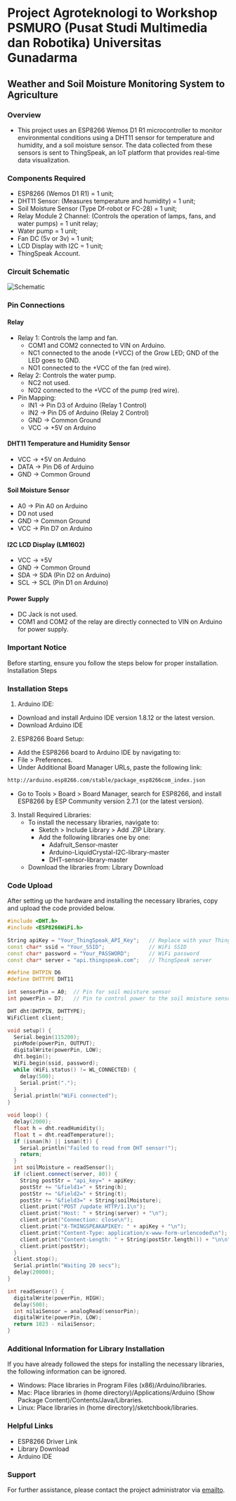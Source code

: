 # Project Agroteknologi to Workshop PSMURO (Pusat Studi Multimedia dan Robotika) Universitas Gunadarma

## Weather and Soil Moisture Monitoring System to Agriculture

### Overview

- This project uses an ESP8266 Wemos D1 R1 microcontroller to monitor environmental conditions using a DHT11 sensor for temperature and humidity, and a soil moisture sensor. The data collected from these sensors is sent to ThingSpeak, an IoT platform that provides real-time data visualization.

### Components Required

- ESP8266 (Wemos D1 R1) = 1 unit;
- DHT11 Sensor: (Measures temperature and humidity) = 1 unit;
- Soil Moisture Sensor (Type Df-robot or FC-28) = 1 unit;
- Relay Module 2 Channel: (Controls the operation of lamps, fans, and water pumps) = 1 unit relay;
- Water pump = 1 unit;
- Fan DC (5v or 3v) = 1 unit;
- LCD Display with I2C = 1 unit;
- ThingSpeak Account.

### Circuit Schematic

![Schematic](img/skema.jpg)

### Pin Connections

#### Relay

- Relay 1: Controls the lamp and fan.
  - COM1 and COM2 connected to VIN on Arduino.
  - NC1 connected to the anode (+VCC) of the Grow LED; GND of the LED goes to GND.
  - NO1 connected to the +VCC of the fan (red wire).
- Relay 2: Controls the water pump.
  - NC2 not used.
  - NO2 connected to the +VCC of the pump (red wire).
- Pin Mapping:
  - IN1 → Pin D3 of Arduino (Relay 1 Control)
  - IN2 → Pin D5 of Arduino (Relay 2 Control)
  - GND → Common Ground
  - VCC → +5V on Arduino

#### DHT11 Temperature and Humidity Sensor

- VCC → +5V on Arduino
- DATA → Pin D6 of Arduino
- GND → Common Ground

#### Soil Moisture Sensor

- A0 → Pin A0 on Arduino
- D0 not used
- GND → Common Ground
- VCC → Pin D7 on Arduino

#### I2C LCD Display (LM1602)

- VCC → +5V
- GND → Common Ground
- SDA → SDA (Pin D2 on Arduino)
- SCL → SCL (Pin D1 on Arduino)

#### Power Supply

- DC Jack is not used.
- COM1 and COM2 of the relay are directly connected to VIN on Arduino for power supply.

### Important Notice

Before starting, ensure you follow the steps below for proper installation.
Installation Steps

### Installation Steps

1. Arduino IDE:

- Download and install Arduino IDE version 1.8.12 or the latest version.
- Download Arduino IDE

2. ESP8266 Board Setup:

- Add the ESP8266 board to Arduino IDE by navigating to:
- File > Preferences.
- Under Additional Board Manager URLs, paste the following link:

```bash
http://arduino.esp8266.com/stable/package_esp8266com_index.json
```

- Go to Tools > Board > Board Manager, search for ESP8266, and install ESP8266 by ESP Community version 2.7.1 (or the latest version).

3. Install Required Libraries:
   - To install the necessary libraries, navigate to:
     - Sketch > Include Library > Add .ZIP Library.
     - Add the following libraries one by one:
       - Adafruit_Sensor-master
       - Arduino-LiquidCrystal-I2C-library-master
       - DHT-sensor-library-master
   - Download the libraries from: Library Download

### Code Upload

After setting up the hardware and installing the necessary libraries, copy and upload the code provided below.

```cpp
#include <DHT.h>
#include <ESP8266WiFi.h>

String apiKey = "Your_ThingSpeak_API_Key";   // Replace with your ThingSpeak API Key
const char* ssid = "Your_SSID";              // WiFi SSID
const char* password = "Your_PASSWORD";      // WiFi password
const char* server = "api.thingspeak.com";   // ThingSpeak server

#define DHTPIN D6
#define DHTTYPE DHT11

int sensorPin = A0;  // Pin for soil moisture sensor
int powerPin = D7;   // Pin to control power to the soil moisture sensor

DHT dht(DHTPIN, DHTTYPE);
WiFiClient client;

void setup() {
  Serial.begin(115200);
  pinMode(powerPin, OUTPUT);
  digitalWrite(powerPin, LOW);
  dht.begin();
  WiFi.begin(ssid, password);
  while (WiFi.status() != WL_CONNECTED) {
    delay(500);
    Serial.print(".");
  }
  Serial.println("WiFi connected");
}

void loop() {
  delay(2000);
  float h = dht.readHumidity();
  float t = dht.readTemperature();
  if (isnan(h) || isnan(t)) {
    Serial.println("Failed to read from DHT sensor!");
    return;
  }
  int soilMoisture = readSensor();
  if (client.connect(server, 80)) {
    String postStr = "api_key=" + apiKey;
    postStr += "&field1=" + String(h);
    postStr += "&field2=" + String(t);
    postStr += "&field3=" + String(soilMoisture);
    client.print("POST /update HTTP/1.1\n");
    client.print("Host: " + String(server) + "\n");
    client.print("Connection: close\n");
    client.print("X-THINGSPEAKAPIKEY: " + apiKey + "\n");
    client.print("Content-Type: application/x-www-form-urlencoded\n");
    client.print("Content-Length: " + String(postStr.length()) + "\n\n");
    client.print(postStr);
  }
  client.stop();
  Serial.println("Waiting 20 secs");
  delay(20000);
}

int readSensor() {
  digitalWrite(powerPin, HIGH);
  delay(500);
  int nilaiSensor = analogRead(sensorPin);
  digitalWrite(powerPin, LOW);
  return 1023 - nilaiSensor;
}
```

### Additional Information for Library Installation

If you have already followed the steps for installing the necessary libraries, the following information can be ignored.

- Windows: Place libraries in Program Files (x86)/Arduino/libraries.
- Mac: Place libraries in (home directory)/Applications/Arduino (Show Package Content)/Contents/Java/Libraries.
- Linux: Place libraries in (home directory)/sketchbook/libraries.

### Helpful Links

- ESP8266 Driver Link
- Library Download
- Arduino IDE

### Support

For further assistance, please contact the project administrator via [emailto](emailto:veendyputra@gmail.com).
